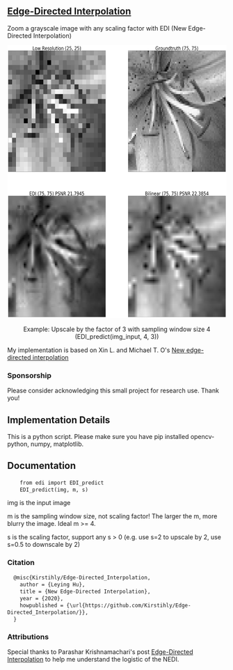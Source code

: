 ## [Edge-Directed Interpolation](http://chiranjivi.tripod.com/EDITut.html)

Zoom a grayscale image with any scaling factor with EDI (New Edge-Directed Interpolation)

<p align = 'center'>
<img src = 'images/flower3.png' height = '627px'>
</p>
<p align = 'center'>
Example: Upscale by the factor of 3 with sampling window size 4
(EDI_predict(img_input, 4, 3))
</p>

My implementation is based on Xin L. and Michael T. O's [New edge-directed interpolation](https://ieeexplore.ieee.org/document/951537)

### Sponsorship

Please consider acknowledging this small project for research use. Thank you!

## Implementation Details

This is a python script. Please make sure you have pip installed opencv-python, numpy, matplotlib.

## Documentation

```
    from edi import EDI_predict
    EDI_predict(img, m, s)
```

img is the input image
    
m is the sampling window size, not scaling factor! The larger the m, more blurry the image. Ideal m >= 4. 

s is the scaling factor, support any s > 0 (e.g. use s=2 to upscale by 2, use s=0.5 to downscale by 2)

### Citation

```
  @misc{Kirstihly/Edge-Directed_Interpolation,
    author = {Leying Hu},
    title = {New Edge-Directed Interpolation},
    year = {2020},
    howpublished = {\url{https://github.com/Kirstihly/Edge-Directed_Interpolation/}},
  }
```

### Attributions

Special thanks to Parashar Krishnamachari's post [Edge-Directed Interpolation](http://chiranjivi.tripod.com/EDITut.html) to help me understand the logistic of the NEDI.
